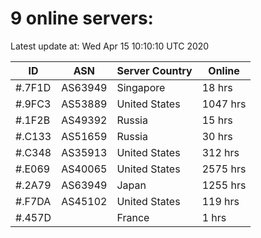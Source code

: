 # 9 online servers:

Latest update at: Wed Apr 15 10:10:10 UTC 2020

| ID | ASN | Server Country | Online |
| -- | --- | -------------- | ------ |
| #.7F1D | AS63949 | Singapore | 18 hrs |
| #.9FC3 | AS53889 | United States | 1047 hrs |
| #.1F2B | AS49392 | Russia | 15 hrs |
| #.C133 | AS51659 | Russia | 30 hrs |
| #.C348 | AS35913 | United States | 312 hrs |
| #.E069 | AS40065 | United States | 2575 hrs |
| #.2A79 | AS63949 | Japan | 1255 hrs |
| #.F7DA | AS45102 | United States | 119 hrs |
| #.457D |  | France | 1 hrs |

